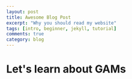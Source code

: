 ```yaml
---
layout: post
title: Awesome Blog Post
excerpt: "Why you should read my website"
tags: [intro, beginner, jekyll, tutorial]
comments: true
category: blog
---
```


# Let's learn about GAMs
